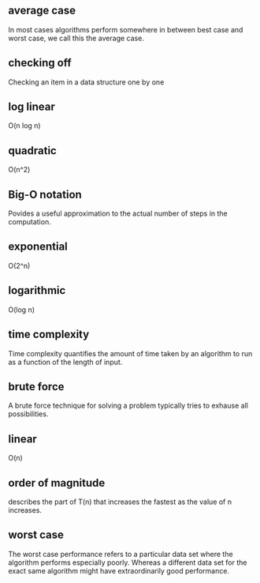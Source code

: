 ## average case
In most cases algorithms perform somewhere in between best case and worst case, we call this the average case.

## checking off
Checking an item in a data structure one by one

## log linear
O(n log n)

## quadratic
O(n^2)

## Big-O notation
Povides a useful approximation to the actual number of steps in the computation.

## exponential
O(2^n)

## logarithmic
O(log n)

## time complexity
Time complexity quantifies the amount of time taken by an algorithm to run as a function of the length of input.

## brute force
A brute force technique for solving a problem typically tries to exhause all possibilities. 

## linear
O(n)

## order of magnitude
describes the part of T(n) that increases the fastest as the value of n increases.

## worst case
The worst case performance refers to a particular data set where the algorithm performs especially poorly. Whereas a different data set for the exact same algorithm might have extraordinarily good performance.